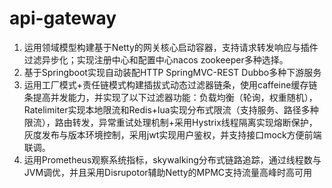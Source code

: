 # api-gateway
1. 运用领域模型构建基于Netty的网关核心启动容器，支持请求转发响应与插件过滤异步化；实现注册中心和配置中心nacos zookeeper多种选择。
2. 基于Springboot实现自动装配HTTP SpringMVC-REST  Dubbo多种下游服务
3. 运用工厂模式+责任链模式构建插拔式动态过滤器链条，使用caffeine缓存链条提高并发能力，并实现了以下过滤器功能：负载均衡（轮询，权重随机），Ratelimiter实现本地限流和Redis+lua实现分布式限流（支持服务、路径多种限流），路由转发，异常重试处理机制+采用Hystrix线程隔离实现熔断保护，灰度发布与版本环境控制，采用jwt实现用户鉴权，并支持接口mock方便前端联调。
4. 运用Prometheus观察系统指标，skywalking分布式链路追踪，通过线程数与JVM调优，并且采用Disrupotor辅助Netty的MPMC支持流量高峰时高可用

